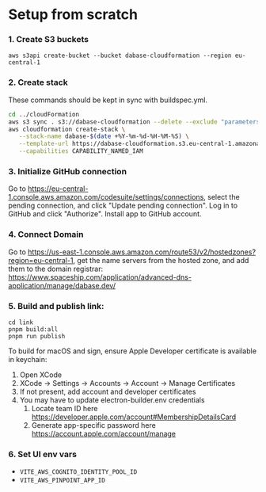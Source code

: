 # Setup from scratch

### 1. Create S3 buckets

```
aws s3api create-bucket --bucket dabase-cloudformation --region eu-central-1
```

### 2. Create stack

These commands should be kept in sync with buildspec.yml.

```sh
cd ../cloudFormation
aws s3 sync . s3://dabase-cloudformation --delete --exclude "parameters.json"
aws cloudformation create-stack \
   --stack-name dabase-$(date +%Y-%m-%d-%H-%M-%S) \
   --template-url https://dabase-cloudformation.s3.eu-central-1.amazonaws.com/main.yml \
   --capabilities CAPABILITY_NAMED_IAM
```

### 3. Initialize GitHub connection

Go to https://eu-central-1.console.aws.amazon.com/codesuite/settings/connections, select the pending connection, and click "Update pending connection". Log in to GitHub and click "Authorize". Install app to GitHub account.

### 4. Connect Domain

Go to https://us-east-1.console.aws.amazon.com/route53/v2/hostedzones?region=eu-central-1, get the name servers from the hosted zone, and add them to the domain registrar: https://www.spaceship.com/application/advanced-dns-application/manage/dabase.dev/

### 5. Build and publish link:

```
cd link
pnpm build:all
pnpm run publish
```

To build for macOS and sign, ensure Apple Developer certificate is available in keychain:

1. Open XCode
2. XCode -> Settings -> Accounts -> Account -> Manage Certificates
3. If not present, add account and developer certificates
4. You may have to update electron-builder.env credentials
   1. Locate team ID here https://developer.apple.com/account#MembershipDetailsCard
   2. Generate app-specific password here https://account.apple.com/account/manage

### 6. Set UI env vars

- `VITE_AWS_COGNITO_IDENTITY_POOL_ID`
- `VITE_AWS_PINPOINT_APP_ID`
